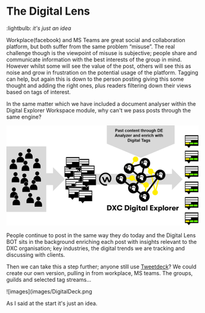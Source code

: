 # The Digital Lens

:lightbulb: _it's just an idea_

Workplace(facebook) and MS Teams are great social and collaboration platform, but both suffer from the same problem “misuse”.   The real challenge though is the viewpoint of misuse is subjective; people share and communicate information with the best interests of the group in mind.  However whilst some will see the value of the post, others will see this as noise and grow in frustration on the potential usage of the platform.   Tagging can help, but again this is down to the person posting giving this some thought and adding the right ones, plus readers filtering down their views based on tags of interest.

In the same matter which we have included a document analyser within the Digital Explorer Workspace module, why can't we pass posts through the same engine?   

![images](images/DigitalLens.png)

People continue to post in the same way they do today and the Digital Lens BOT sits in the background enriching each post with insights relevant to the DXC organisation;  key industries, the digital trends we are tracking and discussing with clients.


Then we can take this a step further; anyone still use [Tweetdeck](https://tweetdeck.twitter.com/)?   We could create our own version, pulling in from workplace, MS teams.  The groups, guilds and selected tag streams...

![images](images/DigitalDeck.png

As I said at the start it's just an idea.